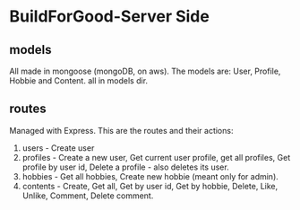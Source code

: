 # BuildForGood-Server Side

## models
All made in mongoose (mongoDB, on aws).
The models are: User, Profile, Hobbie and Content.
all in models dir.

## routes
Managed with Express.
This are the routes and their actions:
1. users - Create user
2. profiles - Create a new user, Get current user profile, get all profiles, Get profile by user id, Delete a profile - also deletes its user.
3. hobbies - Get all hobbies, Create new hobbie (meant only for admin).
4. contents - Create, Get all, Get by user id, Get by hobbie, Delete, Like, Unlike, Comment, Delete comment.

